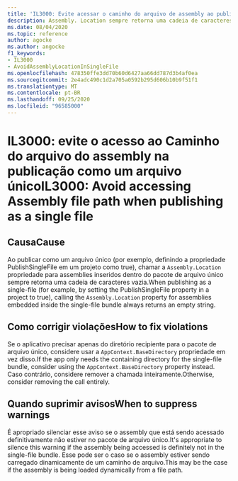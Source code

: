 ```yaml
---
title: 'IL3000: Evite acessar o caminho do arquivo de assembly ao publicar como um único arquivo (análise de código)'
description: Assembly. Location sempre retorna uma cadeia de caracteres vazia para assemblies inseridos em um pacote de arquivo único
ms.date: 08/04/2020
ms.topic: reference
author: agocke
ms.author: angocke
f1_keywords:
- IL3000
- AvoidAssemblyLocationInSingleFile
ms.openlocfilehash: 478350ffe3dd70b60d6427aa66dd787d3b4af0ea
ms.sourcegitcommit: 2e4adc490c1d2a705a0592b295d606b10b9f51f1
ms.translationtype: MT
ms.contentlocale: pt-BR
ms.lasthandoff: 09/25/2020
ms.locfileid: "96585000"
---
```

# <a name="il3000-avoid-accessing-assembly-file-path-when-publishing-as-a-single-file"></a><span data-ttu-id="ee40c-103">IL3000: evite o acesso ao Caminho do arquivo do assembly na publicação como um arquivo único</span><span class="sxs-lookup"><span data-stu-id="ee40c-103">IL3000: Avoid accessing Assembly file path when publishing as a single file</span></span>

## <a name="cause"></a><span data-ttu-id="ee40c-104">Causa</span><span class="sxs-lookup"><span data-stu-id="ee40c-104">Cause</span></span>

<span data-ttu-id="ee40c-105">Ao publicar como um arquivo único (por exemplo, definindo a propriedade PublishSingleFile em um projeto como true), chamar a `Assembly.Location` propriedade para assemblies inseridos dentro do pacote de arquivo único sempre retorna uma cadeia de caracteres vazia.</span><span class="sxs-lookup"><span data-stu-id="ee40c-105">When publishing as a single-file (for example, by setting the PublishSingleFile property in a project to true), calling the `Assembly.Location` property for assemblies embedded inside the single-file bundle always returns an empty string.</span></span>

## <a name="how-to-fix-violations"></a><span data-ttu-id="ee40c-106">Como corrigir violações</span><span class="sxs-lookup"><span data-stu-id="ee40c-106">How to fix violations</span></span>

<span data-ttu-id="ee40c-107">Se o aplicativo precisar apenas do diretório recipiente para o pacote de arquivo único, considere usar a `AppContext.BaseDirectory` propriedade em vez disso.</span><span class="sxs-lookup"><span data-stu-id="ee40c-107">If the app only needs the containing directory for the single-file bundle, consider using the `AppContext.BaseDirectory` property instead.</span></span> <span data-ttu-id="ee40c-108">Caso contrário, considere remover a chamada inteiramente.</span><span class="sxs-lookup"><span data-stu-id="ee40c-108">Otherwise, consider removing the call entirely.</span></span>

## <a name="when-to-suppress-warnings"></a><span data-ttu-id="ee40c-109">Quando suprimir avisos</span><span class="sxs-lookup"><span data-stu-id="ee40c-109">When to suppress warnings</span></span>

<span data-ttu-id="ee40c-110">É apropriado silenciar esse aviso se o assembly que está sendo acessado definitivamente não estiver no pacote de arquivo único.</span><span class="sxs-lookup"><span data-stu-id="ee40c-110">It's appropriate to silence this warning if the assembly being accessed is definitely not in the single-file bundle.</span></span> <span data-ttu-id="ee40c-111">Esse pode ser o caso se o assembly estiver sendo carregado dinamicamente de um caminho de arquivo.</span><span class="sxs-lookup"><span data-stu-id="ee40c-111">This may be the case if the assembly is being loaded dynamically from a file path.</span></span>
